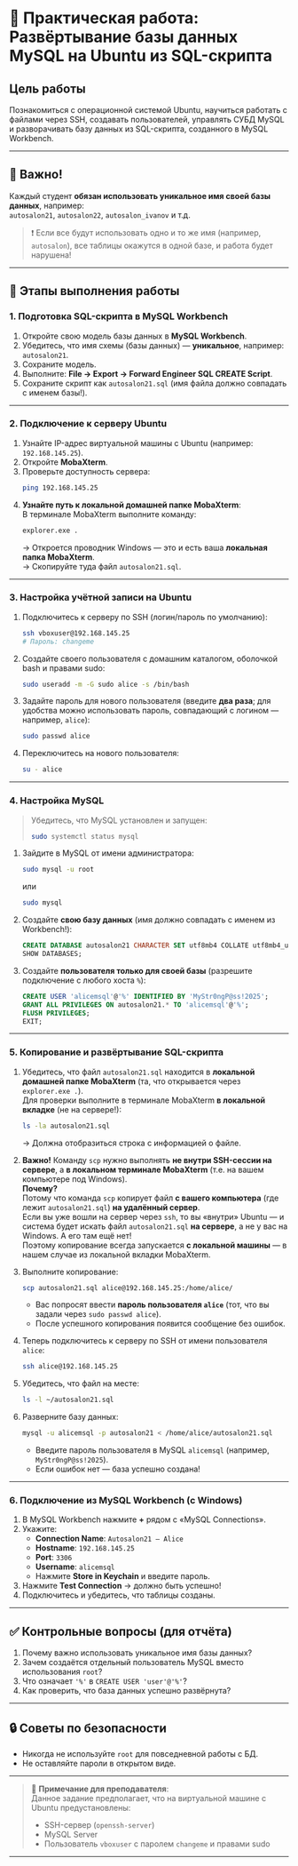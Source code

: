 # 📝 **Практическая работа: Развёртывание базы данных MySQL на Ubuntu из SQL-скрипта**

## **Цель работы**  
Познакомиться с операционной системой Ubuntu, научиться работать с файлами через SSH, создавать пользователей, управлять СУБД MySQL и разворачивать базу данных из SQL-скрипта, созданного в MySQL Workbench.

---

## 🔑 **Важно!**
Каждый студент **обязан использовать уникальное имя своей базы данных**, например:  
`autosalon21`, `autosalon22`, `autosalon_ivanov` и т.д.  

> ❗ Если все будут использовать одно и то же имя (например, `autosalon`), все таблицы окажутся в одной базе, и работа будет нарушена!

---

## 📌 **Этапы выполнения работы**

### **1. Подготовка SQL-скрипта в MySQL Workbench**
1. Откройте свою модель базы данных в **MySQL Workbench**.
2. Убедитесь, что имя схемы (базы данных) — **уникальное**, например: `autosalon21`.
3. Сохраните модель.
4. Выполните: **File → Export → Forward Engineer SQL CREATE Script**.
5. Сохраните скрипт как `autosalon21.sql` (имя файла должно совпадать с именем базы!).

---

### **2. Подключение к серверу Ubuntu**
1. Узнайте IP-адрес виртуальной машины с Ubuntu (например: `192.168.145.25`).
2. Откройте **MobaXterm**.
3. Проверьте доступность сервера:
   ```bash
   ping 192.168.145.25
   ```
4. **Узнайте путь к локальной домашней папке MobaXterm**:  
   В терминале MobaXterm выполните команду:
   ```bash
   explorer.exe .
   ```
   → Откроется проводник Windows — это и есть ваша **локальная папка MobaXterm**.  
   → Скопируйте туда файл `autosalon21.sql`.

---

### **3. Настройка учётной записи на Ubuntu**
1. Подключитесь к серверу по SSH (логин/пароль по умолчанию):
   ```bash
   ssh vboxuser@192.168.145.25
   # Пароль: changeme
   ```
2. Создайте своего пользователя с домашним каталогом, оболочкой bash и правами sudo:
   ```bash
   sudo useradd -m -G sudo alice -s /bin/bash
   ```
3. Задайте пароль для нового пользователя (введите **два раза**; для удобства можно использовать пароль, совпадающий с логином — например, `alice`):
   ```bash
   sudo passwd alice
   ```
4. Переключитесь на нового пользователя:
   ```bash
   su - alice
   ```

---

### **4. Настройка MySQL**
> Убедитесь, что MySQL установлен и запущен:  
> ```bash
> sudo systemctl status mysql
> ```

1. Зайдите в MySQL от имени администратора:
   ```bash
   sudo mysql -u root
   ```
   или
   
   ```bash
   sudo mysql
   ```
2. Создайте **свою базу данных** (имя должно совпадать с именем из Workbench!):
   ```sql
   CREATE DATABASE autosalon21 CHARACTER SET utf8mb4 COLLATE utf8mb4_unicode_ci;
   SHOW DATABASES;
   ```
3. Создайте **пользователя только для своей базы** (разрешите подключение с любого хоста `%`):
   ```sql
   CREATE USER 'alicemsql'@'%' IDENTIFIED BY 'MyStr0ngP@ss!2025';
   GRANT ALL PRIVILEGES ON autosalon21.* TO 'alicemsql'@'%';
   FLUSH PRIVILEGES;
   EXIT;
   ```

---

### **5. Копирование и развёртывание SQL-скрипта**

1. Убедитесь, что файл `autosalon21.sql` находится в **локальной домашней папке MobaXterm** (та, что открывается через `explorer.exe .`).  
   Для проверки выполните в терминале MobaXterm **в локальной вкладке** (не на сервере!):
   ```bash
   ls -la autosalon21.sql
   ```
   → Должна отобразиться строка с информацией о файле.

2. **Важно!** Команду `scp` нужно выполнять **не внутри SSH-сессии на сервере**, а **в локальном терминале MobaXterm** (т.е. на вашем компьютере под Windows).  
   **Почему?**  
   Потому что команда `scp` копирует файл **с вашего компьютера** (где лежит `autosalon21.sql`) **на удалённый сервер**.  
   Если вы уже вошли на сервер через `ssh`, то вы «внутри» Ubuntu — и система будет искать файл `autosalon21.sql` **на сервере**, а не у вас на Windows. А его там ещё нет!  
   Поэтому копирование всегда запускается **с локальной машины** — в нашем случае из локальной вкладки MobaXterm.

3. Выполните копирование:
   ```bash
   scp autosalon21.sql alice@192.168.145.25:/home/alice/
   ```
   - Вас попросят ввести **пароль пользователя `alice`** (тот, что вы задали через `sudo passwd alice`).
   - После успешного копирования появится сообщение без ошибок.

4. Теперь подключитесь к серверу по SSH от имени пользователя `alice`:
   ```bash
   ssh alice@192.168.145.25
   ```

5. Убедитесь, что файл на месте:
   ```bash
   ls -l ~/autosalon21.sql
   ```

6. Разверните базу данных:
   ```bash
   mysql -u alicemsql -p autosalon21 < /home/alice/autosalon21.sql
   ```
   - Введите пароль пользователя в MySQL `alicemsql` (например, `MyStr0ngP@ss!2025`).
   - Если ошибок нет — база успешно создана!

---

### **6. Подключение из MySQL Workbench (с Windows)**
1. В MySQL Workbench нажмите **+** рядом с «MySQL Connections».
2. Укажите:
   - **Connection Name**: `Autosalon21 — Alice`
   - **Hostname**: `192.168.145.25`
   - **Port**: `3306`
   - **Username**: `alicemsql`
   - Нажмите **Store in Keychain** и введите пароль.
3. Нажмите **Test Connection** → должно быть успешно!
4. Подключитесь и убедитесь, что таблицы созданы.

---

## ✅ **Контрольные вопросы (для отчёта)**
1. Почему важно использовать уникальное имя базы данных?
2. Зачем создаётся отдельный пользователь MySQL вместо использования `root`?
3. Что означает `'%'` в `CREATE USER 'user'@'%'`?
4. Как проверить, что база данных успешно развёрнута?

---

## 🔒 **Советы по безопасности**
- Никогда не используйте `root` для повседневной работы с БД.
- Не оставляйте пароли в открытом виде.

---

> 📌 **Примечание для преподавателя**:  
> Данное задание предполагает, что на виртуальной машине с Ubuntu предустановлены:  
> - SSH-сервер (`openssh-server`)  
> - MySQL Server  
> - Пользователь `vboxuser` с паролем `changeme` и правами sudo

---


